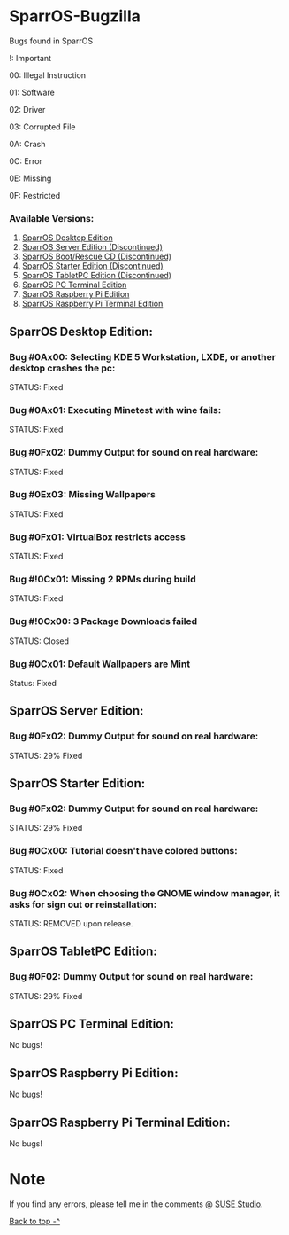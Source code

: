 <a id="top" name="top">
</a>

# SparrOS-Bugzilla
Bugs found in SparrOS

!: Important

00: Illegal Instruction

01: Software

02: Driver

03: Corrupted File

0A: Crash

0C: Error

0E: Missing

0F: Restricted

### Available Versions:
1. <a href="#SparrOS-Desktop-Edition">SparrOS Desktop Edition</a>
2. <a href="#SparrOS-Server-Edition">SparrOS Server Edition (Discontinued)</a>
3. <a href="#">SparrOS Boot/Rescue CD (Discontinued)</a>
4. <a href="#SparrOS-Starter-Edition">SparrOS Starter Edition (Discontinued)</a>
5. <a href="#SparrOS-TabletPC-Edition">SparrOS TabletPC Edition (Discontinued)</a>
6. <a href="#SparrOS-Terminal-Edition">SparrOS PC Terminal Edition</a>
7. <a href="#SparrOS-Pi-Edition">SparrOS Raspberry Pi Edition</a>
8. <a href="#SparrOS-Terminal-Pi-Edition">SparrOS Raspberry Pi Terminal Edition</a>

<a id="SparrOS-Desktop-Edition" name="SparrOS-Desktop-Edition">
</a>

## SparrOS Desktop Edition:

### Bug #0Ax00: Selecting KDE 5 Workstation, LXDE, or another desktop crashes the pc:
STATUS: Fixed

### Bug #0Ax01: Executing Minetest with wine fails:
STATUS: Fixed

### Bug #0Fx02: Dummy Output for sound on real hardware:
STATUS: Fixed

### Bug #0Ex03: Missing Wallpapers
STATUS: Fixed

### Bug #0Fx01: VirtualBox restricts access
STATUS: Fixed

### Bug #!0Cx01: Missing 2 RPMs during build
STATUS: Fixed

### Bug #!0Cx00: 3 Package Downloads failed
STATUS: Closed

### Bug #0Cx01: Default Wallpapers are Mint
Status: Fixed

<a id="SparrOS-Server-Edition" name="SparrOS-Server-Edition">
</a>

## SparrOS Server Edition:

### Bug #0Fx02: Dummy Output for sound on real hardware:
STATUS: 29% Fixed

<a id="SparrOS-Starter-Edition" name="SparrOS-Starter-Edition">
</a>

## SparrOS Starter Edition:

### Bug #0Fx02: Dummy Output for sound on real hardware:
STATUS: 29% Fixed

### Bug #0Cx00: Tutorial doesn't have colored buttons:
STATUS: Fixed

### Bug #0Cx02: When choosing the GNOME window manager, it asks for sign out or reinstallation:
STATUS: REMOVED upon release.

<a id="SparrOS-TabletPC-Edition" name="SparrOS-TabletPC-Edition">
</a>

## SparrOS TabletPC Edition:

### Bug #0F02: Dummy Output for sound on real hardware:
STATUS: 29% Fixed

<a id="SparrOS-Terminal-Edition" name="SparrOS-Terminal-Edition">
<a/>

## SparrOS PC Terminal Edition:
No bugs!

<a id="SparrOS-Pi-Edition" name="SparrOS-Pi-Edition">
</a>

## SparrOS Raspberry Pi Edition:
No bugs!

<a id="SparrOS-Terminal-Pi-Edition" name="SparrOS-Terminal-Pi-Edition">
</a>

## SparrOS Raspberry Pi Terminal Edition:
No bugs!

# Note
If you find any errors, please tell me in the comments @ <a href="https://susestudio.com/u/yoe">SUSE Studio</a>.

<a href="#top">Back to top -^
</a>
